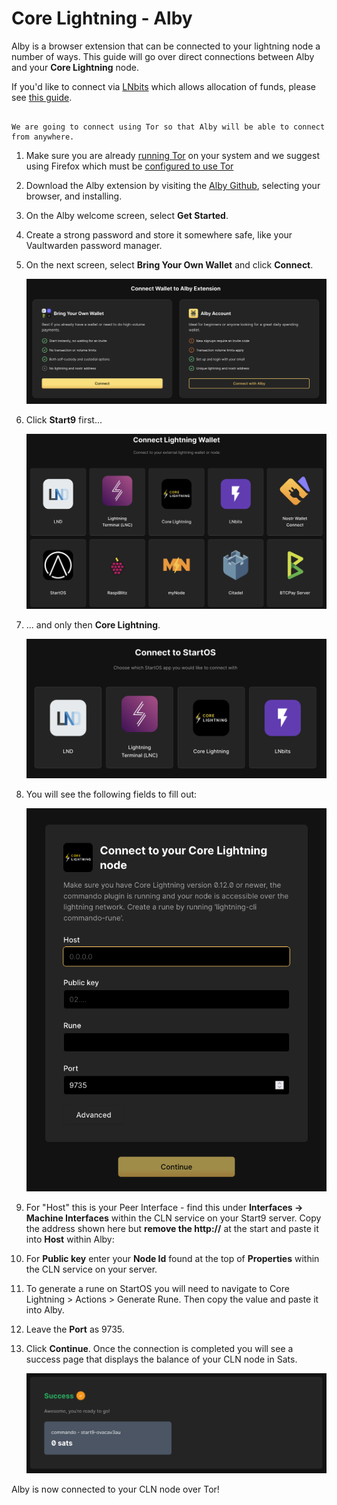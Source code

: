 # Core Lightning - Alby

Alby is a browser extension that can be connected to your lightning node a number of ways. This guide will go over direct connections between Alby and your **Core Lightning** node. 

If you'd like to connect via [LNbits](https://marketplace.start9.com/marketplace/lnbits) which allows allocation of funds, please see [this guide](../lnbits.md).

```admonish note

We are going to connect using Tor so that Alby will be able to connect from anywhere.

```

1. Make sure you are already [running Tor](/user-manual/connecting-remotely.md) on your system and we suggest using Firefox which must be [configured to use Tor](/user-manual/connecting-remotely.md#running-tor-in-the-background-on-your-phonelaptop)

1. Download the Alby extension by visiting the [Alby Github](https://github.com/getAlby/lightning-browser-extension#installation), selecting your browser, and installing.

1. On the Alby welcome screen, select **Get Started**.

1. Create a strong password and store it somewhere safe, like your Vaultwarden password manager.

1. On the next screen, select **Bring Your Own Wallet** and click **Connect**.

    ![Connect Alby](../assets/connect-alby-connect-start9-1.png)

1. Click **Start9** first...

    ![Connect Alby](../assets/connect-alby-connect-start9-2.png)

1. ... and only then **Core Lightning**.

    ![Connect Alby](../assets/connect-alby-connect-start9-3.png)


1. You will see the following fields to fill out:

    ![Connect Alby](../assets/connect-alby-cln-empty.png)

1. For "Host" this is your Peer Interface - find this under **Interfaces -> Machine Interfaces** within the CLN service on your Start9 server. Copy the address shown here but **remove the http://** at the start and paste it into **Host** within Alby:

1. For **Public key** enter your **Node Id** found at the top of **Properties** within the CLN service on your server.

1. To generate a rune on StartOS you will need to navigate to Core Lightning > Actions > Generate Rune. Then copy the value and paste it into Alby.

1. Leave the **Port** as 9735. 

1. Click **Continue**. Once the connection is completed you will see a success page that displays the balance of your CLN node in Sats. 

    ![Connect Alby](../assets/connect-alby-cln-success.png)

Alby is now connected to your CLN node over Tor!

